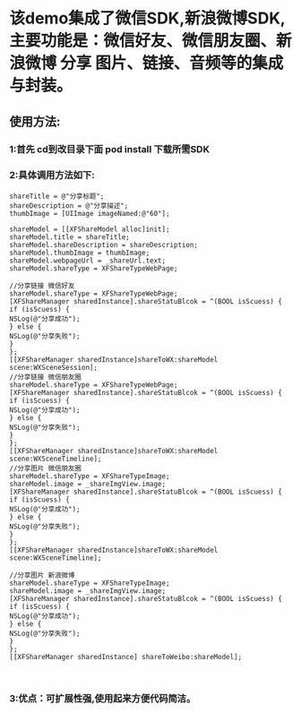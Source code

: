 # 该demo集成了微信SDK,新浪微博SDK,主要功能是：微信好友、微信朋友圈、新浪微博 分享 图片、链接、音频等的集成与封装。

## 使用方法: 
### 1:首先 cd到改目录下面 pod install 下载所需SDK 
### 2:具体调用方法如下:
 
    shareTitle = @"分享标题";
    shareDescription = @"分享描述";
    thumbImage = [UIImage imageNamed:@"60"];
    
    shareModel = [[XFShareModel alloc]init];
    shareModel.title = shareTitle;
    shareModel.shareDescription = shareDescription;
    shareModel.thumbImage = thumbImage;
    shareModel.webpageUrl = _shareUrl.text;
    shareModel.shareType = XFShareTypeWebPage;
    
    //分享链接 微信好友
    shareModel.shareType = XFShareTypeWebPage;
    [XFShareManager sharedInstance].shareStatuBlcok = ^(BOOL isScuess) {
    if (isScuess) {
    NSLog(@"分享成功");
    } else {
    NSLog(@"分享失败");
    }
    };
    [[XFShareManager sharedInstance]shareToWX:shareModel scene:WXSceneSession];
    //分享链接 微信朋友圈
    shareModel.shareType = XFShareTypeWebPage;
    [XFShareManager sharedInstance].shareStatuBlcok = ^(BOOL isScuess) {
    if (isScuess) {
    NSLog(@"分享成功");
    } else {
    NSLog(@"分享失败");
    }
    };
    [[XFShareManager sharedInstance]shareToWX:shareModel scene:WXSceneTimeline];
    //分享图片 微信朋友圈
    shareModel.shareType = XFShareTypeImage;
    shareModel.image = _shareImgView.image;
    [XFShareManager sharedInstance].shareStatuBlcok = ^(BOOL isScuess) {
    if (isScuess) {
    NSLog(@"分享成功");
    } else {
    NSLog(@"分享失败");
    }
    };
    [[XFShareManager sharedInstance]shareToWX:shareModel scene:WXSceneTimeline];
    
    //分享图片 新浪微博
    shareModel.shareType = XFShareTypeImage;
    shareModel.image = _shareImgView.image;
    [XFShareManager sharedInstance].shareStatuBlcok = ^(BOOL isScuess) {
    if (isScuess) {
    NSLog(@"分享成功");
    } else {
    NSLog(@"分享失败");
    }
    };
    [[XFShareManager sharedInstance] shareToWeibo:shareModel];
   
### 3:优点：可扩展性强,使用起来方便代码简洁。

